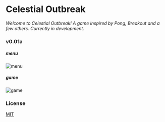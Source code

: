 # Celestial Outbreak

_Welcome to Celestial Outbreak! A game inspired by Pong, Breakout and a few others. Currently in development._

### v0.01a

##### _menu_
![menu](https://u.teknik.io/GIZJp.png)

##### _game_
![game](https://u.teknik.io/KgSns.png)

### License

[MIT](LICENSE.md)
